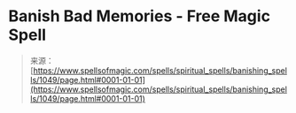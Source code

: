 <!--yml
category: 未分类
date: 2024-06-12 18:33:47
-->

# Banish Bad Memories - Free Magic Spell

> 来源：[https://www.spellsofmagic.com/spells/spiritual_spells/banishing_spells/1049/page.html#0001-01-01](https://www.spellsofmagic.com/spells/spiritual_spells/banishing_spells/1049/page.html#0001-01-01)